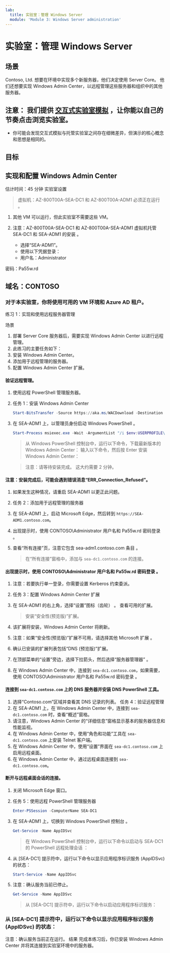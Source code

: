 ```yaml
---
lab:
  title: 实验室：管理 Windows Server
  module: 'Module 3: Windows Server administration'
---
```


# <a name="lab-managing-windows-server"></a>实验室：管理 Windows Server

## <a name="scenario"></a>场景

Contoso, Ltd. 想要在环境中实现多个新服务器，他们决定使用 Server Core。 他们还想要实现 Windows Admin Center，以远程管理这些服务器和组织中的其他服务器。

## <a name="objectives"></a>                **注意：** 我们提供 **[交互式实验室模拟](https://mslabs.cloudguides.com/guides/AZ-800%20Lab%20Simulation%20-%20Managing%20Windows%20Server)** ，让你能以自己的节奏点击浏览实验室。

- 你可能会发现交互式模拟与托管实验室之间存在细微差异，但演示的核心概念和思想是相同的。

## <a name="estimated-time-45-minutes"></a>目标

## <a name="lab-setup"></a>实现和配置 Windows Admin Center

估计时间：45 分钟 实验室设置

> 虚拟机：AZ-800T00A-SEA-DC1 和 AZ-800T00A-ADM1 必须正在运行 。

1. 其他 VM 可以运行，但此实验室不需要这些 VM。
1. 注意：AZ-800T00A-SEA-DC1 和 AZ-800T00A-SEA-ADM1 虚拟机托管 SEA-DC1 和 SEA-ADM1 的安装    。

   - 选择“SEA-ADM1”。
   - 使用以下凭据登录：
   - 用户名：Administrator

密码：Pa55w.rd 

## <a name="exercise-1-implementing-and-using-remote-server-administration"></a>域名：CONTOSO

### <a name="scenario"></a>对于本实验室，你将使用可用的 VM 环境和 Azure AD 租户。 

练习 1：实现和使用远程服务器管理

场景

1. 部署 Server Core 服务器后，需要实现 Windows Admin Center 以进行远程管理。
1. 此练习的主要任务如下：
1. 安装 Windows Admin Center。
1. 添加用于远程管理的服务器。
1. 配置 Windows Admin Center 扩展。

#### <a name="task-1-install-windows-admin-center"></a>验证远程管理。

1. 使用远程 PowerShell 管理服务器。
1. 任务 1：安装 Windows Admin Center
    
   ```powershell
   Start-BitsTransfer -Source https://aka.ms/WACDownload -Destination "$env:USERPROFILE\Downloads\WindowsAdminCenter.msi"
   ```
1. 在 SEA-ADM1 上，以管理员身份启动 Windows PowerShell 。
    
   ```powershell
   Start-Process msiexec.exe -Wait -ArgumentList "/i $env:USERPROFILE\Downloads\WindowsAdminCenter.msi /qn /L*v log.txt REGISTRY_REDIRECT_PORT_80=1 SME_PORT=443 SSL_CERTIFICATE_OPTION=generate"
   ```

   > 从 Windows PowerShell 控制台中，运行以下命令，下载最新版本的 Windows Admin Center： 输入以下命令，然后按 Enter 安装 Windows Admin Center：

   > 注意：请等待安装完成。 这大约需要 2 分钟。

#### <a name="task-2-add-servers-for-remote-administration"></a>**注意**：安装完成后，可能会遇到错误消息“ERR_Connection_Refused”。

1. 如果发生这种情况，请重启 SEA-ADM1 以更正此问题。 
1. 任务 2：添加用于远程管理的服务器
1. 在 SEA-ADM1 上，启动 Microsoft Edge，然后转到 `https://SEA-ADM1.contoso.com`。 
1. 出现提示时，使用 CONTOSO\\Administrator 用户名和 Pa55w.rd 密码登录 。
1. 查看“所有连接”页，注意它包含 sea-adm1.contoso.com 条目 。

   > 在“所有连接”窗格中，添加与 `sea-dc1.contoso.com` 的连接。

#### <a name="task-3-configure-windows-admin-center-extensions"></a>出现提示时，使用 CONTOSO\\Administrator 用户名和 Pa55w.rd 密码登录 。

1. 注意：若要执行单一登录，你需要设置 Kerberos 约束委派。
1. 任务 3：配置 Windows Admin Center 扩展
1. 在 SEA-ADM1 的右上角，选择“设置”图标（齿轮） 。 查看可用的扩展。

   > 安装“安全性(预览版)”扩展。

1. 该扩展将安装，Windows Admin Center 将刷新。
1. 注意：如果“安全性(预览版)”扩展不可用，请选择其他 Microsoft 扩展 。
1. 确认已安装的扩展列表包括“DNS (预览版)”扩展。
1. 在顶部菜单的“设置”旁边，选择下拉箭头，然后选择“服务器管理器” 。
1. 在 Windows Admin Center 中，连接到 `sea-dc1.contoso.com`，如果需要，使用 CONTOSO\\Administrator 用户名和 Pa55w.rd 密码登录 。

#### <a name="task-4-verify-remote-administration"></a>连接到 `sea-dc1.contoso.com` 上的 DNS 服务器并安装 DNS PowerShell 工具。

1. 选择“Contoso.com”区域并查看其 DNS 记录的列表。 任务 4：验证远程管理
1. 在 SEA-ADM1 上，在 Windows Admin Center 中，连接到 `sea-dc1.contoso.com` 时，查看“概述”窗格。 
1. 请注意，Windows Admin Center 的“详细信息”窗格显示基本的服务器信息和性能监视。
1. 在 Windows Admin Center 中，使用“角色和功能”工具在 `sea-dc1.contoso.com` 上安装 Telnet 客户端。
1. 在 Windows Admin Center 中，使用“设置”界面在 `sea-dc1.contoso.com` 上启用远程桌面。 
1. 在 Windows Admin Center 中，通过远程桌面连接到 `sea-dc1.contoso.com`。

#### <a name="task-5-administer-servers-with-remote-powershell"></a>断开与远程桌面会话的连接。

1. 关闭 Microsoft Edge 窗口。
1. 任务 5：使用远程 PowerShell 管理服务器

   ```powershell
   Enter-PSSession -ComputerName SEA-DC1
   ```
1. 在 SEA-ADM1 上，切换到 Windows PowerShell 控制台 。

   ```powershell
   Get-Service -Name AppIDSvc
   ```

   > 在 Windows PowerShell 控制台中，运行以下命令以启动与 SEA-DC1 的 PowerShell 远程处理会话 ：

1. 从 [SEA-DC1] 提示符中，运行以下命令以显示应用程序标识服务 (AppIDSvc) 的状态：

   ```powershell
   Start-Service -Name AppIDSvc
   ```
1. 注意：确认服务当前已停止。

   ```powershell
   Get-Service -Name AppIDSvc
   ```

   > 从 [SEA-DC1] 提示符中，运行以下命令以启动应用程序标识服务：

### <a name="results"></a>从 [SEA-DC1] 提示符中，运行以下命令以显示应用程序标识服务 (AppIDSvc) 的状态：

注意：确认服务当前正在运行。 结果 完成本练习后，你已安装 Windows Admin Center 并将其连接到实验室环境中的服务器。
